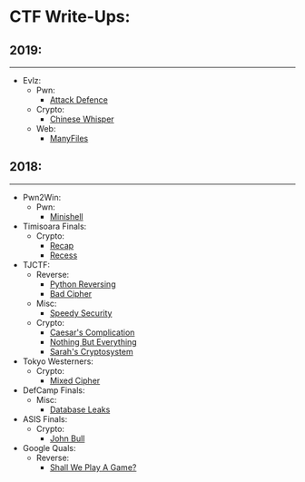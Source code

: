 # CTF Write-Ups:

## 2019:

* * *

- Evlz:
  - Pwn:
    - [Attack Defence](./2019-Evlz/Attack-Defence.md)
  - Crypto:
    - [Chinese Whisper](./2019-Evlz/Chinese-Whisper.md)
  - Web:
    - [ManyFiles](./2019-Evlz/ManyFiles.md)

## 2018:

* * *

- Pwn2Win:
  - Pwn:
    - [Minishell](./2018-Pwn2Win/minishell.md)
- Timisoara Finals:
  - Crypto:
    - [Recap](./2018-TimCTF-Finals/Recap-Recess.md)
    - [Recess](./2018-TimCTF-Finals/Recap-Recess.md)
- TJCTF:
  - Reverse:
    - [Python Reversing](./2018-TJCTF/Python-Reversing.md)
    - [Bad Cipher](./2018-TJCTF/Bad-Cipher.md)
  - Misc:
    - [Speedy Security](./2018-TJCTF/Speedy-Security.md)
  - Crypto:
    - [Caesar's Complication](./2018-TJCTF/Caesars-Complication.md)
    - [Nothing But Everything](./2018-TJCTF/Nothing-But-Everything.md)
    - [Sarah's Cryptosystem](./2018-TJCTF/Sarahs-Cryptosystem.md)
- Tokyo Westerners:
  - Crypto:
    - [Mixed Cipher](./2018-Tokyo-Westerners/Mixed-Cipher.md)
- DefCamp Finals:
  - Misc:
    - [Database Leaks](./2018-DCTF-Finals/Database-Leaks.md)
- ASIS Finals:
  - Crypto:
    - [John Bull](./2018-ASIS-Finals/John-Bull.md)
- Google Quals:
  - Reverse:
    - [Shall We Play A Game?](./2018-GoogleCTF-Quals/Shall-We-Play-A-Game.md)
